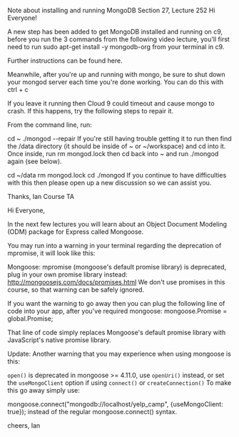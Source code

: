 Note about installing and running MongoDB
Section 27, Lecture 252
Hi Everyone!

A new step has been added to get MongoDB installed and running on c9, before you run the 3 commands from the following video lecture, you'll first need to run sudo apt-get install -y mongodb-org from your terminal in c9.

Further instructions can be found here.

Meanwhile, after you're up and running with mongo, be sure to shut down your mongod server each time you're done working. You can do this with ctrl + c 

If you leave it running then Cloud 9 could timeout and cause mongo to crash. If this happens, try the following steps to repair it. 

From the command line, run:

cd ~
./mongod --repair
If you're still having trouble getting it to run then find the /data directory (it should be inside of ~ or ~/workspace) and cd into it. Once inside, run rm mongod.lock then cd back into ~ and run ./mongod again (see below).

cd ~/data
rm mongod.lock
cd
./mongod
If you continue to have difficulties with this then please open up a new discussion so we can assist you.


Thanks,
Ian
Course TA


Hi Everyone,

In the next few lectures you will learn about an Object Document Modeling (ODM) package for Express called Mongoose.

You may run into a warning in your terminal regarding the deprecation of mpromise, it will look like this:

Mongoose: mpromise (mongoose's default promise library) is deprecated, plug in your own promise library
instead: http://mongoosejs.com/docs/promises.html
We don't use promises in this course, so that warning can be safely ignored.

If you want the warning to go away then you can plug the following line of code into your app, after you've required mongoose: mongoose.Promise = global.Promise; 

That line of code simply replaces Mongoose's default promise library with JavaScript's native promise library.

Update: Another warning that you may experience when using mongoose is this:

`open()` is deprecated in mongoose >= 4.11.0, use `openUri()` instead, 
or set the `useMongoClient` option if using `connect()` or `createConnection()`
To make this go away simply use:

mongoose.connect("mongodb://localhost/yelp_camp", {useMongoClient: true});
instead of the regular mongoose.connect() syntax.

cheers,
Ian